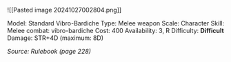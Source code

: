 ![[Pasted image 20241027002804.png]]

Model: Standard Vibro-Bardiche
Type: Melee weapon
Scale: Character
Skill: Melee combat: vibro-bardiche
Cost: 400
Availability: 3, R
Difficulty: **Difficult**
Damage: STR+4D (maximum: 8D)

*Source: Rulebook (page 228)*